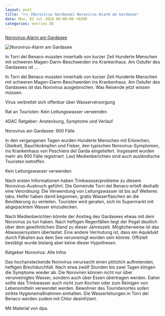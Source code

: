 ```yaml
---
layout: post
title: "🔥🔥 [Norovirus Gardasee] Norovirus-Alarm am Gardasee"
date: Mon, 01 Jul 2024 00:00:00 +0200
categories: entries DE
---
```

[Norovirus-Alarm am Gardasee](https://www.adac.de/news/norovirus-ausbruch-gardasee/)

![Norovirus-Alarm am Gardasee](https://assets.adac.de/image/upload/c_scale,f_auto,q_auto,t_2:1-default,w_1500/v1/ADAC-eV/KOR/Bilder/RF/news-norovirus-gardasee-2407_ihk1uz)

In Torri del Benaco mussten innerhalb von kurzer Zeit Hunderte Menschen mit schweren Magen-Darm-Beschwerden ins Krankenhaus. Am Ostufer des Gardasees ist ...

In Torri del Benaco mussten innerhalb von kurzer Zeit Hunderte Menschen mit schweren Magen-Darm-Beschwerden ins Krankenhaus. Am Ostufer des Gardasees ist das Norovirus ausgebrochen. Was Reisende jetzt wissen müssen.

Virus verbreitet sich offenbar über Wasserversorgung

Rat an Touristen: Kein Leitungswasser verwenden

ADAC Ratgeber: Ansteckung, Symptome und Verlauf

Norovirus am Gardasee: 900 Fälle

In den vergangenen Tagen wurden Hunderte Menschen mit Erbrechen, Übelkeit, Bauchkrämpfen und Fieber, den typischen Norovirus-Symptomen, ins Krankenhaus von Peschiera del Garda eingeliefert. Insgesamt wurden mehr als 900 Fälle registriert. Laut Medienberichten sind auch ausländische Touristen betroffen.

Kein Leitungswasser verwenden

Nach ersten Informationen haben Trinkwasserprobleme zu diesem Norovirus-Ausbruch geführt. Die Gemeinde Torri del Benaco erließ deshalb eine Verordnung: Die Verwendung von Leitungswasser ist bis auf Weiteres tabu. Helfer haben damit begonnen, gratis Wasserflaschen an die Bevölkerung zu verteilen. Touristen wird geraten, sich im Supermarkt mit abgepacktem Wasser einzudecken.

Nach Medienberichten könnte der Anstieg des Gardasees etwas mit dem Norovirus zu tun haben. Nach heftigen Regenfällen liegt der Pegel deutlich über dem gewöhnlichen Stand zu dieser Jahreszeit. Möglicherweise ist das Abwassersystem überlastet. Eine andere Vermutung ist, dass ein Aquädukt durch Fäkalien aus dem See verunreinigt worden sein könnte. Offiziell bestätigt wurde bislang aber keine dieser Hypothesen.

Ratgeber Norovirus: Alle Infos

Das hochansteckende Norovirus verursacht einen plötzlich auftretenden, heftigen Brechdurchfall. Nach etwa zwölf Stunden bis zwei Tagen klingen die Symptome wieder ab. Die Noroviren können nicht nur über verunreinigtes Wasser, sondern auch über Essen übertragen werden. Daher sollte das Trinkwasser auch nicht zum Kochen oder zum Reinigen von Lebensmitteln verwendet werden. Bewohner des Touristenortes sollen strikte Hygienemaßnahmen einhalten. Die Wasserleitungen in Torri del Benaco werden zudem mit Chlor desinfiziert.

Mit Material von dpa.

